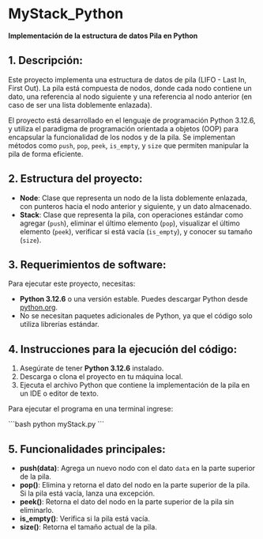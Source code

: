 
# MyStack_Python

**Implementación de la estructura de datos Pila en Python**

## 1. Descripción:

Este proyecto implementa una estructura de datos de pila (LIFO - Last In, First Out). La pila está compuesta de nodos, donde cada nodo contiene un dato, una referencia al nodo siguiente y una referencia al nodo anterior (en caso de ser una lista doblemente enlazada).

El proyecto está desarrollado en el lenguaje de programación Python 3.12.6, y utiliza el paradigma de programación orientada a objetos (OOP) para encapsular la funcionalidad de los nodos y de la pila. Se implementan métodos como `push`, `pop`, `peek`, `is_empty`, y `size` que permiten manipular la pila de forma eficiente.

## 2. Estructura del proyecto:

- **Node**: Clase que representa un nodo de la lista doblemente enlazada, con punteros hacia el nodo anterior y siguiente, y un dato almacenado.
- **Stack**: Clase que representa la pila, con operaciones estándar como agregar (`push`), eliminar el último elemento (`pop`), visualizar el último elemento (`peek`), verificar si está vacía (`is_empty`), y conocer su tamaño (`size`).

## 3. Requerimientos de software:

Para ejecutar este proyecto, necesitas:

- **Python 3.12.6** o una versión estable. Puedes descargar Python desde [python.org](https://www.python.org/).
- No se necesitan paquetes adicionales de Python, ya que el código solo utiliza librerías estándar.

## 4. Instrucciones para la ejecución del código:

1. Asegúrate de tener **Python 3.12.6** instalado.
2. Descarga o clona el proyecto en tu máquina local.
3. Ejecuta el archivo Python que contiene la implementación de la pila en un IDE o editor de texto.

Para ejecutar el programa en una terminal ingrese:

\`\`\`bash
python myStack.py
\`\`\`

## 5. Funcionalidades principales:

- **push(data)**: Agrega un nuevo nodo con el dato `data` en la parte superior de la pila.
- **pop()**: Elimina y retorna el dato del nodo en la parte superior de la pila. Si la pila está vacía, lanza una excepción.
- **peek()**: Retorna el dato del nodo en la parte superior de la pila sin eliminarlo.
- **is_empty()**: Verifica si la pila está vacía.
- **size()**: Retorna el tamaño actual de la pila.
